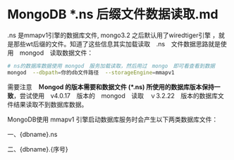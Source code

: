 # MongoDB *.ns 后缀文件数据读取.md



.ns 是mmapv1引擎的数据库文件, mongo3.2 之后默认用了wiredtiger引擎 ，就是那些wt后缀的文件。知道了这些信息其实加载读取　.ns　文件数据思路就是使用　mongod　读取数据文件：

```bash
# ns的数据库数据使用 mongod　服务加载读取，然后用过　mongo　即可看查看到数据
mongod  --dbpath=你的db文件路径  --storageEngine=mmapv1
```



需要注意　**Ｍongod 的版本需要和数据文件 (*.ns) 所使用的数据库版本保持一致**，尝试使用　v4.0.17　版本的　mongod　读取　ｖ3.2.22　版本的数据库文件结果读取不到数据库数据。



MongoDB使用 mmapv1 引擎启动数据库服务时会产生以下两类数据库文件：　

一、{dbname}.ns   

二、{dbname}.{序号}



